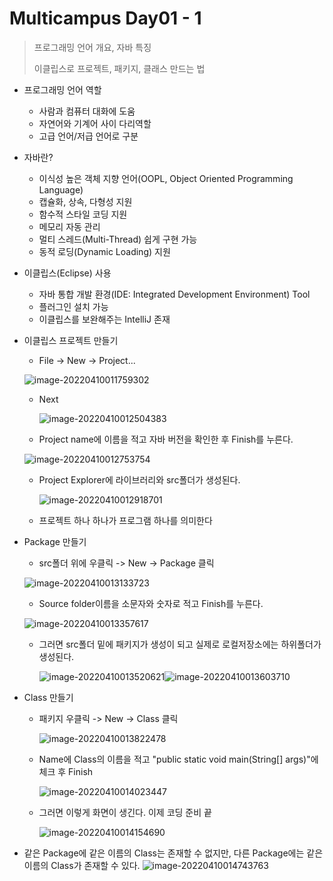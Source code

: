 # Multicampus Day01 - 1

> 프로그래밍 언어 개요, 자바 특징
>
> 이클립스로 프로젝트, 패키지, 클래스 만드는 법

- 프로그래밍 언어 역할
  - 사람과 컴퓨터 대화에 도움
  - 자연어와 기계어 사이 다리역할
  - 고급 언어/저급 언어로 구분



- 자바란?
  - 이식성 높은 객체 지향 언어(OOPL, Object Oriented Programming Language)
  - 캡슐화, 상속, 다형성 지원
  - 함수적 스타일 코딩 지원
  - 메모리 자동 관리
  - 멀티 스레드(Multi-Thread) 쉽게 구현 가능
  - 동적 로딩(Dynamic Loading) 지원



- 이클립스(Eclipse) 사용
  - 자바 통합 개발 환경(IDE: Integrated Development Environment) Tool
  - 플러그인 설치 가능
  - 이클립스를 보완해주는 IntelliJ 존재



- 이클립스 프로젝트 만들기
  - File -> New -> Project...
  
  ![image-20220410011759302](https://user-images.githubusercontent.com/103157377/162584751-c5811210-3cc3-44d5-afb5-f9c9b265d7d8.png)


  - Next

    ![image-20220410012504383](https://user-images.githubusercontent.com/103157377/162584779-d08bff3c-5bac-4c35-bfc0-d851fdeb11cb.png)

  - Project name에 이름을 적고 자바 버전을 확인한 후 Finish를 누른다.
  
  ![image-20220410012753754](https://user-images.githubusercontent.com/103157377/162584832-af41ffa7-ee9c-4ad7-8329-14c8ffe16108.png)



  - Project Explorer에 라이브러리와 src폴더가 생성된다.

    ![image-20220410012918701](https://user-images.githubusercontent.com/103157377/162584860-5b31d362-2d75-49ea-9bc2-4c1862754b5e.png)


  - 프로젝트 하나 하나가 프로그램 하나를 의미한다




- Package 만들기
  - src폴더 위에 우클릭 -> New -> Package 클릭
  
  ![image-20220410013133723](https://user-images.githubusercontent.com/103157377/162584872-4416dcd4-d5c2-415d-84d8-b9fec63a4dec.png)

  - Source folder이름을 소문자와 숫자로 적고 Finish를 누른다.

  ![image-20220410013357617](https://user-images.githubusercontent.com/103157377/162584907-82c84aba-02f1-4ea6-bb59-24b6451968a0.png)

  - 그러면 src폴더 밑에 패키지가 생성이 되고 실제로 로컬저장소에는 하위폴더가 생성된다.

    ![image-20220410013520621](https://user-images.githubusercontent.com/103157377/162584928-474f6764-d139-42c1-b7b3-ba605ce4b9ba.png)![image-20220410013603710](https://user-images.githubusercontent.com/103157377/162584930-9236ed44-7d42-4f63-b2ba-2e787e933c89.png)



- Class 만들기

  - 패키지 우클릭 -> New -> Class 클릭

    ![image-20220410013822478](https://user-images.githubusercontent.com/103157377/162584946-e8df4fa7-7499-487b-ae1b-902524197c62.png)

  - Name에 Class의 이름을 적고 "public static void main(String[] args)"에 체크 후 Finish

    ![image-20220410014023447](https://user-images.githubusercontent.com/103157377/162584961-d3b7a524-b7f5-4394-8ab1-e72753bdf9ac.png)

  - 그러면 이렇게 화면이 생긴다. 이제 코딩 준비 끝

    ![image-20220410014154690](https://user-images.githubusercontent.com/103157377/162584968-77bdbf70-4bdc-4a4b-bfbe-c8386d60f7e3.png)





- 같은 Package에 같은 이름의 Class는 존재할 수 없지만, 다른 Package에는 같은 이름의 Class가 존재할 수 있다.
  ![image-20220410014743763](https://user-images.githubusercontent.com/103157377/162584978-c6176293-3d36-4088-a6a0-6580852b22f1.png)
